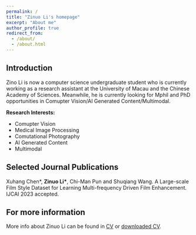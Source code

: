 ```yaml
---
permalink: /
title: "Zinuo Li's homepage"
excerpt: "About me"
author_profile: true
redirect_from: 
  - /about/
  - /about.html
---
```


## Introduction
Zino Li is now a computer science undergraduate student who is currently working as a research assistant at the University of Macau and the Chinese Academy of Sciences. Meanwhile, he is currently looking for Mphil and PhD opportunities in Comupter Vision/AI Generated Content/Multimodal.

<b>Research Interests:</b>
* Comupter Vision
* Medical Image Processing
* Comutational Photography
* AI Generated Content
* Multimodal

## Selected Journal Publications
Xuhang Chen\*, **Zinuo Li\***, Chi-Man Pun and Shuqiang Wang. A Large-scale Film Style Dataset for Learning Multi-frequency Driven Film Enhancement. IJCAI 2023 accepted.


## For more information
More info about Zinuo Li can be found in [CV](https://zejiang-unsw.github.io/cv/) or [downloaded CV](http://zejiang-unsw.github.io/files/CV_ZeJIANG.pdf).
